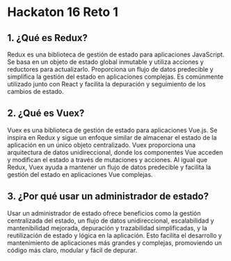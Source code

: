 # Hackaton 16 Reto 1

## 1.  ¿Qué es Redux?

Redux es una biblioteca de gestión de estado para aplicaciones JavaScript. Se basa en un objeto de estado global inmutable y utiliza acciones y reductores para actualizarlo. Proporciona un flujo de datos predecible y simplifica la gestión del estado en aplicaciones complejas. Es comúnmente utilizado junto con React y facilita la depuración y seguimiento de los cambios de estado.


## 2. ¿Qué es Vuex?

Vuex es una biblioteca de gestión de estado para aplicaciones Vue.js. Se inspira en Redux y sigue un enfoque similar de almacenar el estado de la aplicación en un único objeto centralizado. Vuex proporciona una arquitectura de datos unidireccional, donde los componentes Vue acceden y modifican el estado a través de mutaciones y acciones. Al igual que Redux, Vuex ayuda a mantener un flujo de datos predecible y facilita la gestión del estado en aplicaciones Vue complejas.

## 3. ¿Por qué usar un administrador de estado?

Usar un administrador de estado ofrece beneficios como la gestión centralizada del estado, un flujo de datos unidireccional, escalabilidad y mantenibilidad mejorada, depuración y trazabilidad simplificadas, y la reutilización de estado y lógica en la aplicación. Esto facilita el desarrollo y mantenimiento de aplicaciones más grandes y complejas, promoviendo un código más claro, modular y fácil de depurar.